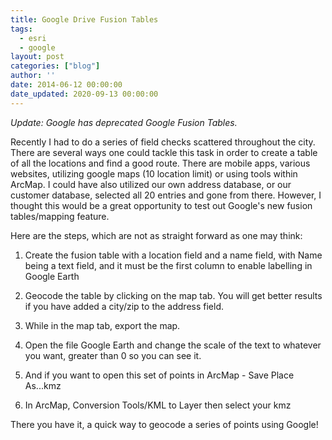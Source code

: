 ```yaml
---
title: Google Drive Fusion Tables
tags:
  - esri
  - google
layout: post
categories: ["blog"]
author: ''
date: 2014-06-12 00:00:00
date_updated: 2020-09-13 00:00:00
---
```

*Update: Google has deprecated Google Fusion Tables.*

Recently I had to do a series of field checks scattered throughout the city. There are several ways one could tackle this task in order to create a table of all the locations and find a good route. There are mobile apps, various websites, utilizing google maps (10 location limit) or using tools within ArcMap. I could have also utilized our own address database, or our customer database, selected all 20 entries and gone from there. However, I thought this would be a great opportunity to test out Google's new fusion tables/mapping feature.

Here are the steps, which are not as straight forward as one may think:

1. Create the fusion table with a location field and a name field, with Name being a text field, and it must be the first column to enable labelling in Google Earth

2. Geocode the table by clicking on the map tab. You will get better results if you have added a city/zip to the address field.

3. While in the map tab, export the map.

4. Open the file Google Earth and change the scale of the text to whatever you want, greater than 0 so you can see it.

5. And if you want to open this set of points in ArcMap - Save Place As...kmz

6. In ArcMap, Conversion Tools/KML to Layer then select your kmz

There you have it, a quick way to geocode a series of points using Google!